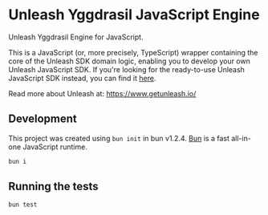 # Unleash Yggdrasil JavaScript Engine

Unleash Yggdrasil Engine for JavaScript.

This is a JavaScript (or, more precisely, TypeScript) wrapper containing the core of the Unleash SDK domain logic, enabling you to develop your own Unleash JavaScript SDK.
If you're looking for the ready-to-use Unleash JavaScript SDK instead, you can find it [here](https://github.com/Unleash/unleash-client-node).

Read more about Unleash at: https://www.getunleash.io/

## Development

This project was created using `bun init` in bun v1.2.4. [Bun](https://bun.sh) is a fast all-in-one JavaScript runtime.

```bash
bun i
```

## Running the tests

```bash
bun test
```
